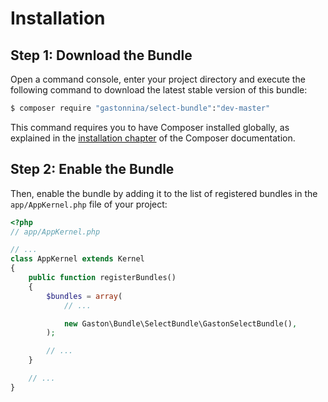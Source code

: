 Installation
============

Step 1: Download the Bundle
---------------------------

Open a command console, enter your project directory and execute the
following command to download the latest stable version of this bundle:

```bash
$ composer require "gastonnina/select-bundle":"dev-master"
```

This command requires you to have Composer installed globally, as explained
in the [installation chapter](https://getcomposer.org/doc/00-intro.md)
of the Composer documentation.

Step 2: Enable the Bundle
-------------------------

Then, enable the bundle by adding it to the list of registered bundles
in the `app/AppKernel.php` file of your project:

```php
<?php
// app/AppKernel.php

// ...
class AppKernel extends Kernel
{
    public function registerBundles()
    {
        $bundles = array(
            // ...

            new Gaston\Bundle\SelectBundle\GastonSelectBundle(),
        );

        // ...
    }

    // ...
}
```
